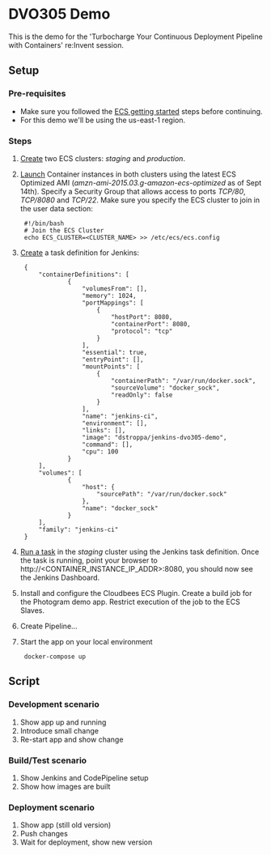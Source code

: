 # DVO305 Demo
This is the demo for the 'Turbocharge Your Continuous Deployment Pipeline with Containers' re:Invent session.

## Setup
### Pre-requisites
* Make sure you followed the [ECS getting started](http://docs.aws.amazon.com/AmazonECS/latest/developerguide/get-set-up-for-amazon-ecs.html) steps before continuing.
* For this demo we'll be using the us-east-1 region.

### Steps
1. [Create](http://docs.aws.amazon.com/AmazonECS/latest/developerguide/ECS_AWSCLI.html#AWSCLI_create_cluster) two ECS clusters: *staging* and *production*.
2. [Launch](http://docs.aws.amazon.com/AmazonECS/latest/developerguide/launch_container_instance.html) Container instances in both clusters using the latest ECS Optimized AMI (*amzn-ami-2015.03.g-amazon-ecs-optimized* as of Sept 14th). Specify a Security Group that allows access to ports *TCP/80*, *TCP/8080* and *TCP/22*. Make sure you specify the ECS cluster to join in the user data section:

		#!/bin/bash
		# Join the ECS Cluster
		echo ECS_CLUSTER=<CLUSTER_NAME> >> /etc/ecs/ecs.config

3. [Create](http://docs.aws.amazon.com/AmazonECS/latest/developerguide/create-task-definition.html) a task definition for Jenkins:

		{
			"containerDefinitions": [
					{
						"volumesFrom": [],
						"memory": 1024,
						"portMappings": [
							{
								"hostPort": 8080,
								"containerPort": 8080,
								"protocol": "tcp"
							}
						],
						"essential": true,
						"entryPoint": [],
						"mountPoints": [
							{
								"containerPath": "/var/run/docker.sock",
								"sourceVolume": "docker_sock",
								"readOnly": false
							}
						],
						"name": "jenkins-ci",
						"environment": [],
						"links": [],
						"image": "dstroppa/jenkins-dvo305-demo",
						"command": [],
						"cpu": 100
					}
			],
			"volumes": [
					{
						"host": {
							"sourcePath": "/var/run/docker.sock"
						},
						"name": "docker_sock"
					}
			],
			"family": "jenkins-ci"
		}

4. [Run a task](http://docs.aws.amazon.com/AmazonECS/latest/developerguide/ecs_run_task.html) in the *staging* cluster using the Jenkins task definition. Once the task is running, point your browser to http://<CONTAINER_INSTANCE_IP_ADDR>:8080, you should now see the Jenkins Dashboard.
5. Install and configure the Cloudbees ECS Plugin. Create a build job for the Photogram demo app. Restrict execution of the job to the ECS Slaves.
6. Create Pipeline...
7. Start the app on your local environment

		docker-compose up

## Script
### Development scenario
1. Show app up and running
2. Introduce small change
3. Re-start app and show change

### Build/Test scenario
1. Show Jenkins and CodePipeline setup
2. Show how images are built

### Deployment scenario
1. Show app (still old version)
2. Push changes
3. Wait for deployment, show new version
